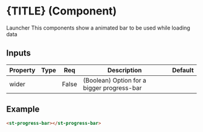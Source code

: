 # {TITLE} (Component)

   Launcher This components show a animated bar to be used while loading data

## Inputs

| Property | Type | Req   | Description                                 | Default |
| -------- | ---- | ----- | ------------------------------------------- | ------- |
| wider    |      | False | (Boolean)  Option for a bigger progress-bar |         |

## Example


```html
<st-progress-bar></st-progress-bar>
```

